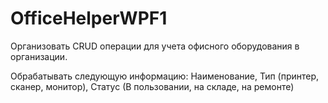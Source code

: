 # OfficeHelperWPF1
Организовать CRUD операции для учета офисного оборудования в организации.

Обрабатывать следующую информацию: Наименование, Тип (принтер, сканер, монитор), Статус (В пользовании, на складе, на ремонте)
